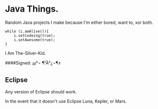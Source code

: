 # Java Things.
Random Java projects I make because I'm either bored, want to, xor both.

```
while (i.amAlive()){
	i.setCodeing(true);
	i.setAwesome(true);
}
```

I Am The-Silver-Kid.

####Signed: 
¡µ²¬ ¶¹Ã²¿¬¶±

## Eclipse

Any version of Eclipse should work.

In the event that it doesn't use Eclipse Luna, Kepler, or Mars.
